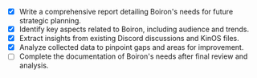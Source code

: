 - [x] Write a comprehensive report detailing Boiron's needs for future strategic planning.
- [x] Identify key aspects related to Boiron, including audience and trends.
- [x] Extract insights from existing Discord discussions and KinOS files.
- [x] Analyze collected data to pinpoint gaps and areas for improvement.
- [ ] Complete the documentation of Boiron's needs after final review and analysis.